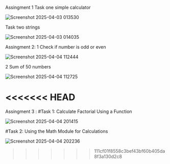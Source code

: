 Assingment 1
Task one simple calculator 


![Screenshot 2025-04-03 013530](https://github.com/user-attachments/assets/27ade65d-85c3-4c17-bd5b-ec8e94d0fd84)



Task two strings 



![Screenshot 2025-04-03 014035](https://github.com/user-attachments/assets/bec56d5c-b934-4e22-8c1b-57fff3714efa)





Assingment 2:
1 Check if number is odd or even


![Screenshot 2025-04-04 112444](https://github.com/user-attachments/assets/a6d557d7-4909-435a-8d15-daedfe3b62ae)





2 Sum of 50 numbers



![Screenshot 2025-04-04 112725](https://github.com/user-attachments/assets/6af2f067-f9c8-4018-93ff-bca14d6a33ed)



<<<<<<< HEAD
=======


Assingment 3 :
#Task 1: Calculate Factorial Using a Function 



![Screenshot 2025-04-04 201415](https://github.com/user-attachments/assets/e2952915-c933-43cd-9465-e370e889a702)





#Task 2: Using the Math Module for Calculations



![Screenshot 2025-04-04 202236](https://github.com/user-attachments/assets/0641e8ec-99d4-48ac-a69c-d1f9dcdb309d)

>>>>>>> 111cf01f8558c3bef43bf60b405da8f3a130d2c8
